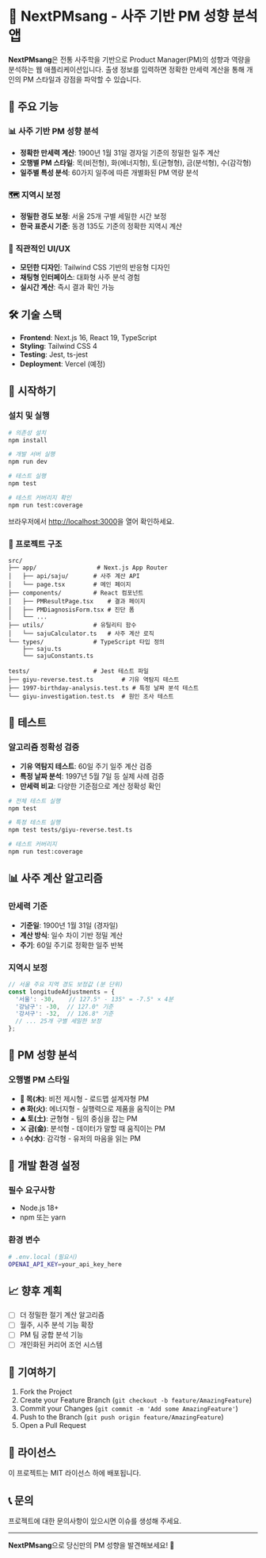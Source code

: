 # 🌟 NextPMsang - 사주 기반 PM 성향 분석 앱

**NextPMsang**은 전통 사주학을 기반으로 Product Manager(PM)의 성향과 역량을 분석하는 웹 애플리케이션입니다. 출생 정보를 입력하면 정확한 만세력 계산을 통해 개인의 PM 스타일과 강점을 파악할 수 있습니다.

## 🎯 주요 기능

### 📊 **사주 기반 PM 성향 분석**
- **정확한 만세력 계산**: 1900년 1월 31일 경자일 기준의 정밀한 일주 계산
- **오행별 PM 스타일**: 목(비전형), 화(에너지형), 토(균형형), 금(분석형), 수(감각형)
- **일주별 특성 분석**: 60가지 일주에 따른 개별화된 PM 역량 분석

### 🗺️ **지역시 보정**
- **정밀한 경도 보정**: 서울 25개 구별 세밀한 시간 보정
- **한국 표준시 기준**: 동경 135도 기준의 정확한 지역시 계산

### 🎨 **직관적인 UI/UX**
- **모던한 디자인**: Tailwind CSS 기반의 반응형 디자인
- **채팅형 인터페이스**: 대화형 사주 분석 경험
- **실시간 계산**: 즉시 결과 확인 가능

## 🛠️ 기술 스택

- **Frontend**: Next.js 16, React 19, TypeScript
- **Styling**: Tailwind CSS 4
- **Testing**: Jest, ts-jest
- **Deployment**: Vercel (예정)

## 🚀 시작하기

### 설치 및 실행

```bash
# 의존성 설치
npm install

# 개발 서버 실행
npm run dev

# 테스트 실행
npm test

# 테스트 커버리지 확인
npm run test:coverage
```

브라우저에서 [http://localhost:3000](http://localhost:3000)을 열어 확인하세요.

### 📁 프로젝트 구조

```
src/
├── app/                 # Next.js App Router
│   ├── api/saju/       # 사주 계산 API
│   └── page.tsx        # 메인 페이지
├── components/         # React 컴포넌트
│   ├── PMResultPage.tsx    # 결과 페이지
│   ├── PMDiagnosisForm.tsx # 진단 폼
│   └── ...
├── utils/              # 유틸리티 함수
│   └── sajuCalculator.ts   # 사주 계산 로직
└── types/              # TypeScript 타입 정의
    ├── saju.ts
    └── sajuConstants.ts

tests/                  # Jest 테스트 파일
├── giyu-reverse.test.ts        # 기유 역탐지 테스트
├── 1997-birthday-analysis.test.ts # 특정 날짜 분석 테스트
└── giyu-investigation.test.ts  # 원인 조사 테스트
```

## 🧪 테스트

### 알고리즘 정확성 검증
- **기유 역탐지 테스트**: 60일 주기 일주 계산 검증
- **특정 날짜 분석**: 1997년 5월 7일 등 실제 사례 검증
- **만세력 비교**: 다양한 기준점으로 계산 정확성 확인

```bash
# 전체 테스트 실행
npm test

# 특정 테스트 실행
npm test tests/giyu-reverse.test.ts

# 테스트 커버리지
npm run test:coverage
```

## 📊 사주 계산 알고리즘

### 만세력 기준
- **기준일**: 1900년 1월 31일 (경자일)
- **계산 방식**: 일수 차이 기반 정밀 계산
- **주기**: 60일 주기로 정확한 일주 반복

### 지역시 보정
```typescript
// 서울 주요 지역 경도 보정값 (분 단위)
const longitudeAdjustments = {
  '서울': -30,    // 127.5° - 135° = -7.5° × 4분
  '강남구': -30,  // 127.0° 기준
  '강서구': -32,  // 126.8° 기준
  // ... 25개 구별 세밀한 보정
};
```

## 🎨 PM 성향 분석

### 오행별 PM 스타일
- **🌳 목(木)**: 비전 제시형 - 로드맵 설계자형 PM
- **🔥 화(火)**: 에너지형 - 실행력으로 제품을 움직이는 PM  
- **⛰️ 토(土)**: 균형형 - 팀의 중심을 잡는 PM
- **⚔️ 금(金)**: 분석형 - 데이터가 말할 때 움직이는 PM
- **💧 수(水)**: 감각형 - 유저의 마음을 읽는 PM

## 🔧 개발 환경 설정

### 필수 요구사항
- Node.js 18+
- npm 또는 yarn

### 환경 변수
```bash
# .env.local (필요시)
OPENAI_API_KEY=your_api_key_here
```

## 📈 향후 계획

- [ ] 더 정밀한 절기 계산 알고리즘
- [ ] 월주, 시주 분석 기능 확장
- [ ] PM 팀 궁합 분석 기능
- [ ] 개인화된 커리어 조언 시스템

## 🤝 기여하기

1. Fork the Project
2. Create your Feature Branch (`git checkout -b feature/AmazingFeature`)
3. Commit your Changes (`git commit -m 'Add some AmazingFeature'`)
4. Push to the Branch (`git push origin feature/AmazingFeature`)
5. Open a Pull Request

## 📄 라이선스

이 프로젝트는 MIT 라이선스 하에 배포됩니다.

## 📞 문의

프로젝트에 대한 문의사항이 있으시면 이슈를 생성해 주세요.

---

**NextPMsang**으로 당신만의 PM 성향을 발견해보세요! 🌟

